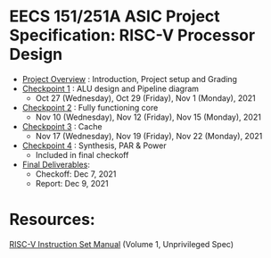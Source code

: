 # EECS 151/251A ASIC Project Specification: RISC-V Processor Design


- [Project Overview](overview.md) : Introduction, Project setup and Grading
- [Checkpoint 1](checkpoint1.md) :  ALU design and Pipeline diagram 
    - Oct 27 (Wednesday), Oct 29 (Friday), Nov 1 (Monday), 2021
- [Checkpoint 2](checkpoint2.md) : Fully functioning core
    - Nov 10 (Wednesday), Nov 12 (Friday), Nov 15 (Monday), 2021
- [Checkpoint 3](checkpoint3.md) : Cache
    - Nov 17 (Wednesday), Nov 19 (Friday), Nov 22 (Monday), 2021
- [Checkpoint 4](checkpoint4.md) : Synthesis, PAR & Power
    - Included in final checkoff
- [Final Deliverables](final.md): 
    - Checkoff: Dec 7, 2021
    - Report: Dec 9, 2021
# Resources:
[RISC-V Instruction Set Manual](https://riscv.org/technical/specifications/) (Volume 1, Unprivileged Spec)
